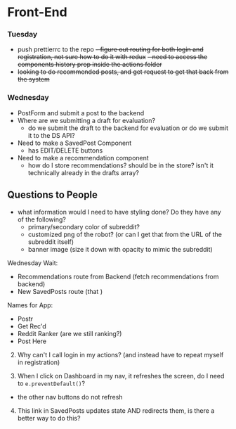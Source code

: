 # Front-End

### Tuesday

- push prettierrc to the repo
  ~~- figure out routing for both login and registration, not sure how to do it with redux~~
  ~~- need to access the components history prop inside the actions folder~~
- ~~looking to do recommended posts, and get request to get that back from the system~~

### Wednesday

- PostForm and submit a post to the backend
- Where are we submitting a draft for evaluation?
  - do we submit the draft to the backend for evaluation or do we submit it to the DS API?
- Need to make a SavedPost Component
  - has EDIT/DELETE buttons
- Need to make a recommendation component
  - how do I store recommendations? should be in the store? isn't it technically already in the drafts array?

## Questions to People

- what information would I need to have styling done? Do they have any of the following?
  - primary/secondary color of subreddit?
  - customized png of the robot? (or can I get that from the URL of the subreddit itself)
  - banner image (size it down with opacity to mimic the subreddit)

Wednesday Wait:

- Recommendations route from Backend (fetch recommendations from backend)
- New SavedPosts route (that )

Names for App:

- Postr
- Get Rec'd
- Reddit Ranker (are we still ranking?)
- Post Here

2. Why can't I call login in my actions? (and instead have to repeat myself in registration)

3. When I click on Dashboard in my nav, it refreshes the screen, do I need to `e.preventDefault()`?

- the other nav buttons do not refresh

4. This link in SavedPosts updates state AND redirects them, is there a better way to do this?
